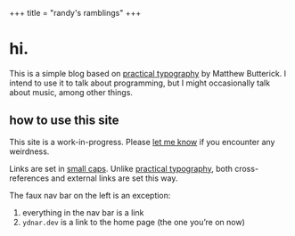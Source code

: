 +++
title = "randy's ramblings"
+++

# hi.

This is a simple blog based on
[practical typography](https://0x0.st/Njj5)
by Matthew Butterick.
I intend to use it to talk about programming,
but I might occasionally talk about music, among other things.


## how to use this site

<div class="aside">
    This site is a work-in-progress.
    Please
    <a href="mailto:randolph.henry.work@gmail.com">let me know</a>
    if you encounter any weirdness.
</div>

Links are set in [small caps](/).
Unlike [practical typography](https://0x0.st/Njj5),
both cross-references and external links are set this way.

The faux nav bar on the left is an exception:

1. everything in the nav bar is a link
2. `ydnar.dev` is a link to the home page
(the one you’re on now)
